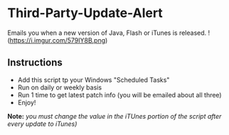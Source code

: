 # Third-Party-Update-Alert
Emails you when a new version of Java, Flash or iTunes is released.
!(https://i.imgur.com/579IY8B.png)
## Instructions
- Add this script tp your Windows "Scheduled Tasks"
- Run on daily or weekly basis
- Run 1 time to get latest patch info (you will be emailed about all three)
- Enjoy!

**Note:** *you must change the value in the iTUnes portion of the script after every update to iTunes)*
